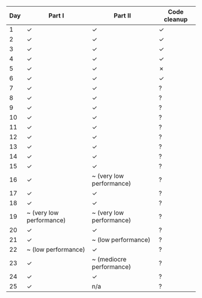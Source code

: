 | Day | Part I                   | Part II                  | Code cleanup |
|-----|--------------------------|--------------------------|--------------|
| 1   | ✓                        | ✓                        | ✓            |
| 2   | ✓                        | ✓                        | ✓            |
| 3   | ✓                        | ✓                        | ✓            |
| 4   | ✓                        | ✓                        | ✓            |
| 5   | ✓                        | ✓                        | ✗            |
| 6   | ✓                        | ✓                        | ✓            |
| 7   | ✓                        | ✓                        | ?            |
| 8   | ✓                        | ✓                        | ?            |
| 9   | ✓                        | ✓                        | ?            |
| 10  | ✓                        | ✓                        | ?            |
| 11  | ✓                        | ✓                        | ?            |
| 12  | ✓                        | ✓                        | ?            |
| 13  | ✓                        | ✓                        | ?            |
| 14  | ✓                        | ✓                        | ?            |
| 15  | ✓                        | ✓                        | ?            |
| 16  | ✓                        | ~ (very low performance) | ?            |
| 17  | ✓                        | ✓                        | ?            |
| 18  | ✓                        | ✓                        | ?            |
| 19  | ~ (very low performance) | ~ (very low performance) | ?            |
| 20  | ✓                        | ✓                        | ?            |
| 21  | ✓                        | ~ (low performance)      | ?            |
| 22  | ~ (low performance)      | ✓                        | ?            |
| 23  | ✓                        | ~ (mediocre performance) | ?            |
| 24  | ✓                        | ✓                        | ?            |
| 25  | ✓                        | n/a                      | ?            |
